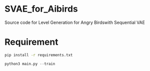 # SVAE_for_Aibirds
Source code for Level Generation for Angry Birdswith Sequential VAE

# Requirement
```bash
pip install -r requirements.txt
```
```python
python3 main.py --train
```
